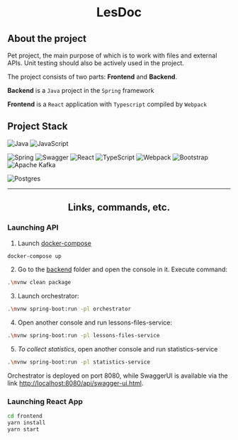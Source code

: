 # **<p align="center">LesDoc</p>**

## **About the project**

Pet project, the main purpose of which is to work with files and external APIs. Unit testing should also be actively used in the project.

The project consists of two parts: **Frontend** and **Backend**. 

**Backend** is a `Java` project in the `Spring` framework

**Frontend** is a `React` application with `Typescript` compiled by `Webpack`

## **Project Stack**

![Java](https://img.shields.io/badge/java-%23ED8B00.svg?style=for-the-badge&logo=java&logoColor=white)
![JavaScript](https://img.shields.io/badge/javascript-%23323330.svg?style=for-the-badge&logo=javascript&logoColor=%23F7DF1E)

![Spring](https://img.shields.io/badge/spring-%236DB33F.svg?style=for-the-badge&logo=spring&logoColor=white)
![Swagger](https://img.shields.io/badge/-Swagger-%23Clojure?style=for-the-badge&logo=swagger&logoColor=white)
![React](https://img.shields.io/badge/react-%2320232a.svg?style=for-the-badge&logo=react&logoColor=%2361DAFB)
![TypeScript](https://img.shields.io/badge/typescript-%23007ACC.svg?style=for-the-badge&logo=typescript&logoColor=white)
![Webpack](https://img.shields.io/badge/webpack-%238DD6F9.svg?style=for-the-badge&logo=webpack&logoColor=black)
![Bootstrap](https://img.shields.io/badge/bootstrap-%23563D7C.svg?style=for-the-badge&logo=bootstrap&logoColor=white)
![Apache Kafka](https://img.shields.io/badge/Apache%20Kafka-000?style=for-the-badge&logo=apachekafka)

![Postgres](https://img.shields.io/badge/postgres-%23316192.svg?style=for-the-badge&logo=postgresql&logoColor=white)

----------

## **<p align="center">Links, commands, etc.</p>**

### **Launching API**

1. Launch [docker-compose](https://github.com/MJSasha/les-doc/blob/master/docker-compose.yml)
``` bash
docker-compose up
```
2. Go to the [backend](https://github.com/MJSasha/les-doc/tree/master/backend) folder and open the console in it. Execute command:
``` bash
.\mvnw clean package
```
3. Launch orchestrator:
``` bash
.\mvnw spring-boot:run -pl orchestrator
```
4. Open another console and run lessons-files-service:
``` bash
.\mvnw spring-boot:run -pl lessons-files-service
```
5. *To collect statistics*, open another console and run statistics-service
``` bash
.\mvnw spring-boot:run -pl statistics-service
```

Orchestrator is deployed on port 8080, while SwaggerUI is available via the link [http://localhost:8080/api/swagger-ui.html](http://localhost:8080/api/swagger-ui.html).

### **Launching React App**

``` bash
cd frontend
yarn install
yarn start
```
